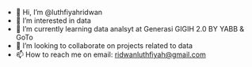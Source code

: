 - 👋 Hi, I’m @luthfiyahridwan
- 👀 I’m interested in data
- 🌱 I’m currently learning data analsyt at Generasi GIGIH 2.0 BY YABB & GoTo
- 💞️ I’m looking to collaborate on projects related to data
- 📫 How to reach me on email: ridwanluthfiyah@gmail.com

<!---
luthfiyahridwan/luthfiyahridwan is a ✨ special ✨ repository because its `README.md` (this file) appears on your GitHub profile.
You can click the Preview link to take a look at your changes.
--->
